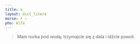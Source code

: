 ```yaml
---
title: a
layout: dict_litera
morse: • ‒ 
pho: Alfa
---
```

> Mam nurka pod wodą; trzymajcie się z dala i idźcie powoli.